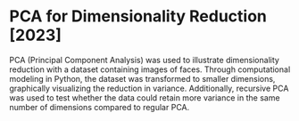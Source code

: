 # PCA for Dimensionality Reduction  [2023]

PCA (Principal Component Analysis) was used to illustrate dimensionality reduction with a dataset containing images of faces. Through computational modeling in Python, the dataset was transformed to smaller dimensions, graphically visualizing the reduction in variance. Additionally, recursive PCA was used to test whether the data could retain more variance in the same number of dimensions compared to regular PCA.

